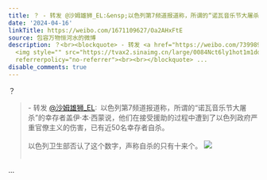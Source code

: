 ```yaml
---
title: ？ - 转发 @沙姆雄狮_EL:&ensp;以色列第7频道报道称，所谓的“诺瓦音乐节大屠杀”的幸存者盖伊·本·西蒙说，他们在接受援助的过程中遭到了以色列政府严重官僚主...
date: '2024-04-16'
linkTitle: https://weibo.com/1671109627/Oa2AHxFtE
source: 包容万物恒河水的微博
description: ？<br><blockquote> - 转发 <a href="https://weibo.com/7399894004" target="_blank">@沙姆雄狮_EL</a>: 以色列第7频道报道称，所谓的“诺瓦音乐节大屠杀”的幸存者盖伊·本·西蒙说，他们在接受援助的过程中遭到了以色列政府严重官僚主义的伤害，已有近50名幸存者自杀。<br><br>以色列卫生部否认了这个数字，声称自杀的只有十来个。
  <img style="" src="https://tvax2.sinaimg.cn/large/0084Nct6ly1hot1m1ddsmj30lu0c4aij.jpg"
  referrerpolicy="no-referrer"><br><br></blockquote> ...
disable_comments: true
---
```

？<br><blockquote> - 转发 <a href="https://weibo.com/7399894004" target="_blank">@沙姆雄狮_EL</a>: 以色列第7频道报道称，所谓的“诺瓦音乐节大屠杀”的幸存者盖伊·本·西蒙说，他们在接受援助的过程中遭到了以色列政府严重官僚主义的伤害，已有近50名幸存者自杀。<br><br>以色列卫生部否认了这个数字，声称自杀的只有十来个。 <img style="" src="https://tvax2.sinaimg.cn/large/0084Nct6ly1hot1m1ddsmj30lu0c4aij.jpg" referrerpolicy="no-referrer"><br><br></blockquote> ...